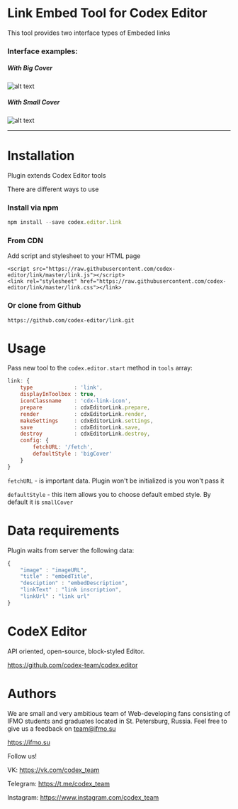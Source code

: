 # Link Embed Tool for Codex Editor

This tool provides two interface types of Embeded links

### Interface examples:

##### With Big Cover
![alt text](http://i.imgur.com/ofUxKF2.png "Big cover")


##### With Small Cover
![alt text](http://i.imgur.com/LUaBCXw.jpg "Small cover")

---

# Installation

Plugin extends Codex Editor tools

There are different ways to use

### Install via npm

```javascript
npm install --save codex.editor.link
```

### From CDN

Add script and stylesheet to your HTML page

```
<script src="https://raw.githubusercontent.com/codex-editor/link/master/link.js"></script>
<link rel="stylesheet" href="https://raw.githubusercontent.com/codex-editor/link/master/link.css"></link>
```


### Or clone from Github

```
https://github.com/codex-editor/link.git
```

# Usage

Pass new tool to the ```codex.editor.start``` method in ```tools``` array:

```javascript
link: {
    type             : 'link',
    displayInToolbox : true,
    iconClassname    : 'cdx-link-icon',
    prepare          : cdxEditorLink.prepare,
    render           : cdxEditorLink.render,
    makeSettings     : cdxEditorLink.settings,
    save             : cdxEditorLink.save,
    destroy          : cdxEditorLink.destroy,
    config: {
        fetchURL: '/fetch',
        defaultStyle : 'bigCover'
    }
}
```

```fetchURL``` - is important data. Plugin won't be initialized is you won't pass it

```defaultStyle``` - this item allows you to choose default embed style. By default it is ```smallCover```

# Data requirements

Plugin waits from server the following data:

```javascript
{
    "image" : "imageURL",
    "title" : "embedTitle",
    "desciption" : "embedDescription",
    "linkText" : "link inscription",
    "linkUrl" : "link url"
}
````

# CodeX Editor

API oriented, open-source, block-styled Editor.

https://github.com/codex-team/codex.editor

# Authors

We are small and very ambitious team of Web-developing fans consisting of IFMO students and graduates located in St. Petersburg, Russia.
Feel free to give us a feedback on team@ifmo.su

https://ifmo.su

Follow us!

VK: https://vk.com/codex_team

Telegram: https://t.me/codex_team

Instagram: https://www.instagram.com/codex_team